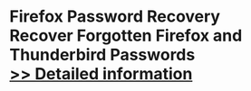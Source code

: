 # Firefox Password Recovery<br />Recover Forgotten Firefox and Thunderbird Passwords<br />[>> Detailed information](https://secure.shareit.com/shareit/product.html?productid=300879361&affiliateid=200057808)